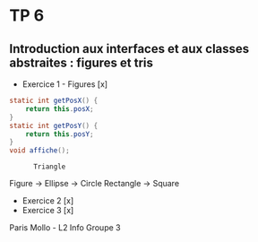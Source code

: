 # TP 6 
## Introduction aux interfaces et aux classes abstraites : figures et tris

* Exercice 1 - Figures [x]
```java
static int getPosX() {
	return this.posX;
}
static int getPosY() {
	return this.posY;
}
void affiche();

```

		  Triangle
Figure -> Ellipse   -> Circle
		  Rectangle -> Square

* Exercice 2 [x]
* Exercice 3 [x]


Paris Mollo - L2 Info Groupe 3